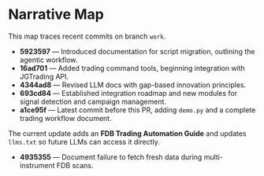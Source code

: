 # Narrative Map

This map traces recent commits on branch `work`.

- **5923597** — Introduced documentation for script migration, outlining the agentic workflow.
- **16ad701** — Added trading command tools, beginning integration with JGTrading API.
- **4344ad8** — Revised LLM docs with gap-based innovation principles.
- **693cd84** — Established integration roadmap and new modules for signal detection and campaign management.
- **a1ce95f** — Latest commit before this PR, adding `demo.py` and a complete trading workflow document.

The current update adds an **FDB Trading Automation Guide** and updates `llms.txt` so future LLMs can access it directly.
- **4935355** — Document failure to fetch fresh data during multi-instrument FDB scans.
